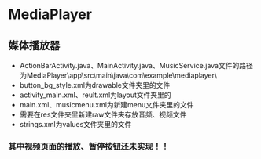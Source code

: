 # MediaPlayer
## 媒体播放器
* ActionBarActivity.java、MainActivity.java、MusicService.java文件的路径为MediaPlayer\app\src\main\java\com\example\mediaplayer\
* button_bg_style.xml为drawable文件夹里的文件
* activity_main.xml、reult.xml为layout文件夹里的
* main.xml、musicmenu.xml为新建menu文件夹里的文件
* 需要在res文件夹里新建raw文件夹存放音频、视频文件
* strings.xml为values文件夹里的文件

### 其中视频页面的播放、暂停按钮还未实现！！
